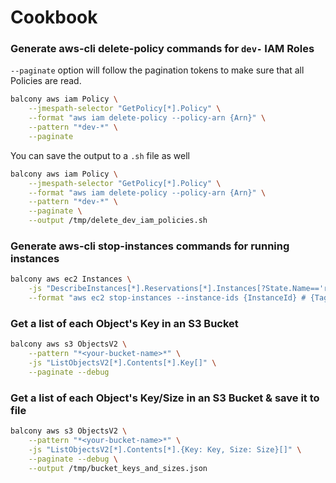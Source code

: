# Cookbook

### Generate aws-cli delete-policy commands for `dev-` IAM Roles

`--paginate` option will follow the pagination tokens to make sure that all Policies are read.

```bash
balcony aws iam Policy \
    --jmespath-selector "GetPolicy[*].Policy" \
    --format "aws iam delete-policy --policy-arn {Arn}" \
    --pattern "*dev-*" \
    --paginate 
```

You can save the output to a `.sh` file as well

```bash
balcony aws iam Policy \
    --jmespath-selector "GetPolicy[*].Policy" \
    --format "aws iam delete-policy --policy-arn {Arn}" \
    --pattern "*dev-*" \
    --paginate \
    --output /tmp/delete_dev_iam_policies.sh
```
### Generate aws-cli stop-instances commands for running instances

```bash
balcony aws ec2 Instances \
    -js "DescribeInstances[*].Reservations[*].Instances[?State.Name=='running'][][]" \
    --format "aws ec2 stop-instances --instance-ids {InstanceId} # {Tags}"
```

### Get a list of each Object's Key in an S3 Bucket

```bash
balcony aws s3 ObjectsV2 \
    --pattern "*<your-bucket-name>*" \
    -js "ListObjectsV2[*].Contents[*].Key[]" \
    --paginate --debug
```


### Get a list of each Object's Key/Size in an S3 Bucket & save it to file

```bash
balcony aws s3 ObjectsV2 \
    --pattern "*<your-bucket-name>*" \
    -js "ListObjectsV2[*].Contents[*].{Key: Key, Size: Size}[]" \
    --paginate --debug \
    --output /tmp/bucket_keys_and_sizes.json
```